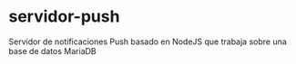 # servidor-push
Servidor de notificaciones Push basado en NodeJS que trabaja sobre una base de datos MariaDB
